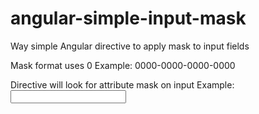 angular-simple-input-mask
=========================

Way simple Angular directive to apply mask to input fields

Mask format uses 0 
Example: 0000-0000-0000-0000

Directive will look for attribute mask on input
Example: <input name="test" maxlengh="19" mask="0000-0000-0000-0000" />
